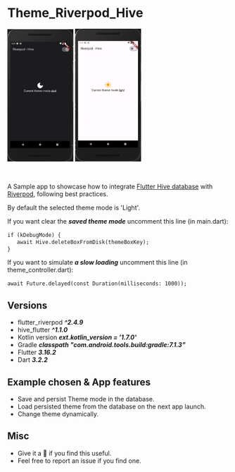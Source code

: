 # Theme_Riverpod_Hive

<img src="./showcase/dark.png" width="150"> <img src="./showcase/light.png" width="150">

<br/>

A Sample app to showcase how to integrate [Flutter Hive database](https://pub.dev/packages/hive_flutter) with [Riverpod](https://pub.dev/packages/riverpod), following best practices.

By default the selected theme mode is 'Light'.

If you want clear the ***saved theme mode*** uncomment this line (in main.dart):

```
if (kDebugMode) {
   await Hive.deleteBoxFromDisk(themeBoxKey);
}
```

If you want to simulate ***a slow loading*** uncomment this line (in theme_controller.dart):

```
await Future.delayed(const Duration(milliseconds: 1000));
```

## Versions

* flutter_riverpod ***^2.4.9***
* hive_flutter  ***^1.1.0***
* Kotlin version ***ext.kotlin_version = '1.7.0'***
* Gradle ***classpath "com.android.tools.build:gradle:7.1.3"***
* Flutter ***3.16.2***
* Dart ***3.2.2***


## Example chosen & App features
 - Save and persist Theme mode in the database.
 - Load persisted theme from the database on the next app launch.
 - Change theme dynamically.

## Misc
- Give it a 🌟 if you find this useful.
- Feel free to report an issue if you find one.